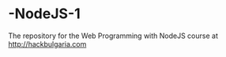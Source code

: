 -NodeJS-1
=========

The repository for the Web Programming with NodeJS course at http://hackbulgaria.com
